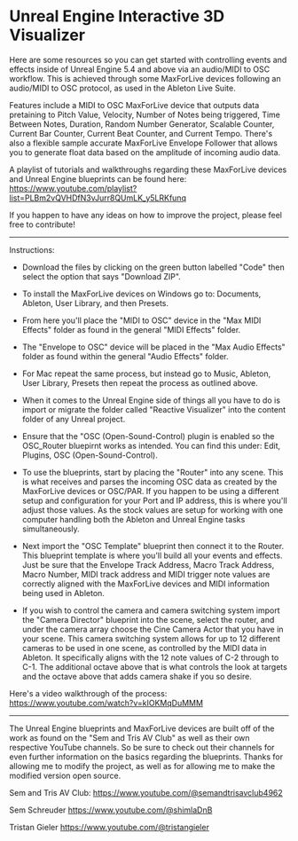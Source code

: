 # Unreal Engine Interactive 3D Visualizer
Here are some resources so you can get started with controlling events and effects inside of Unreal Engine 5.4 and above via an audio/MIDI to OSC workflow. This is achieved through some MaxForLive devices following an audio/MIDI to OSC protocol, as used in the Ableton Live Suite.

Features include a MIDI to OSC MaxForLive device that outputs data pretaining to Pitch Value, Velocity, Number of Notes being triggered, Time Between Notes, Duration, Random Number Generator, Scalable Counter, Current Bar Counter, Current Beat Counter, and Current Tempo.
There's also a flexible sample accurate MaxForLive Envelope Follower that allows you to generate float data based on the amplitude of incoming audio data.

A playlist of tutorials and walkthroughs regarding these MaxForLive devices and Unreal Engine blueprints can be found here:
https://www.youtube.com/playlist?list=PLBm2vQVHDfN3vJurr8QUmLK_y5LRKfunq

If you happen to have any ideas on how to improve the project, please feel free to contribute!

_______________________________________________________________________________________________________________________________________________________________________________________________________

Instructions:

- Download the files by clicking on the green button labelled "Code" then select the option that says "Download ZIP".
- To install the MaxForLive devices on Windows go to: Documents, Ableton, User Library, and then Presets. 
- From here you'll place the "MIDI to OSC" device in the "Max MIDI Effects" folder as found in the general "MIDI Effects" folder.
- The "Envelope to OSC" device will be placed in the "Max Audio Effects" folder as found within the general "Audio Effects" folder.
- For Mac repeat the same process, but instead go to Music, Ableton, User Library, Presets then repeat the process as outlined above.

- When it comes to the Unreal Engine side of things all you have to do is import or migrate the folder called "Reactive Visualizer" into the content folder of any Unreal project.

- Ensure that the "OSC (Open-Sound-Control) plugin is enabled so the OSC_Router bluepirnt works as intended. You can find this under: Edit, Plugins, OSC (Open-Sound-Control).
  
- To use the blueprints, start by placing the "Router" into any scene. This is what receives and parses the incoming OSC data as created by the MaxForLive devices or OSC/PAR. 
If you happen to be using a different setup and configuration for your Port and IP address, this is where you'll adjust those values. As the stock values are setup for working with one computer handling both the Ableton and Unreal Engine tasks simultaneously.

- Next import the "OSC Template" blueprint then connect it to the Router. This blueprint template is where you'll build all your events and effects. Just be sure that the Envelope Track Address, Macro Track Address, Macro Number, MIDI track address and MIDI trigger note values are correctly aligned with the MaxForLive devices and MIDI information being used in Ableton. 

- If you wish to control the camera and camera switching system import the "Camera Director" blueprint into the scene, select the router, and under the camera array choose the Cine Camera Actor that you have in your scene. This camera switching system allows for up to 12 different cameras to be used in one scene, as controlled by the MIDI data in Ableton. It specifically aligns with the 12 note values of C-2 through to C-1. The additional octave above that is what controls the look at targets and the octave above that adds camera shake if you so desire.

Here's a video walkthrough of the process:
https://www.youtube.com/watch?v=kIOKMqDuMMM
  
_______________________________________________________________________________________________________________________________________________________________________________________________________

The Unreal Engine blueprints and MaxForLive devices are built off of the work as found on the "Sem and Tris AV Club" as well as their own respective YouTube channels. So be sure to check out their channels for even further information on the basics regarding the blueprints. Thanks for allowing me to modify the project, as well as for allowing me to make the modified version open source.

Sem and Tris AV Club:
https://www.youtube.com/@semandtrisavclub4962

Sem Schreuder
https://www.youtube.com/@shimlaDnB

Tristan Gieler
https://www.youtube.com/@tristangieler
